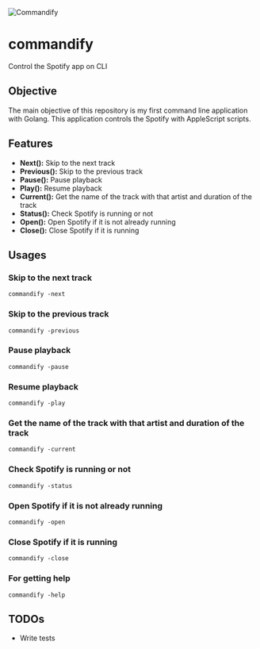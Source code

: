 ![Commandify](http://i.imgur.com/vHhEMLD.png "Commandify")

# commandify
Control the Spotify app on CLI

## Objective
The main objective of this repository is my first command line application with Golang.
This application controls the Spotify with AppleScript scripts.

## Features
* **Next():** Skip to the next track
* **Previous():** Skip to the previous track
* **Pause():** Pause playback
* **Play():** Resume playback
* **Current():** Get the name of the track with that artist and duration of the track
* **Status():** Check Spotify is running or not
* **Open():** Open Spotify if it is not already running
* **Close():** Close Spotify if it is running

## Usages
### Skip to the next track
```
commandify -next
```
### Skip to the previous track
```
commandify -previous
```
### Pause playback
```
commandify -pause
```
### Resume playback
```
commandify -play
```
### Get the name of the track with that artist and duration of the track
```
commandify -current
```
### Check Spotify is running or not
```
commandify -status
```
### Open Spotify if it is not already running
```
commandify -open
```
### Close Spotify if it is running
```
commandify -close
```
### For getting help
```
commandify -help
```

## TODOs
* Write tests
